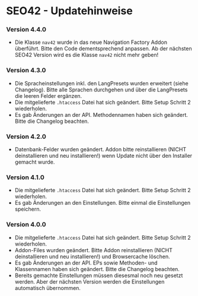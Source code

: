 SEO42 - Updatehinweise
======================

### Version 4.4.0

* Die Klasse `nav42` wurde in das neue Navigation Factory Addon überführt. Bitte den Code dementsprechend anpassen. Ab der nächsten SEO42 Version wird es die Klasse `nav42` nicht mehr geben!

### Version 4.3.0

* Die Spracheinstellungen inkl. den LangPresets wurden erweitert (siehe Changelog). Bitte alle Sprachen durchgehen und über die LangPresets die leeren Felder ergänzen.
* Die mitgelieferte `.htaccess` Datei hat sich geändert. Bitte Setup Schritt 2 wiederholen.
* Es gab Änderungen an der API. Methodennamen haben sich geändert. Bitte die Changelog beachten.

### Version 4.2.0

* Datenbank-Felder wurden geändert. Addon bitte reinstallieren (NICHT deinstallieren und neu installieren!) wenn Update nicht über den Installer gemacht wurde.

### Version 4.1.0

* Die mitgelieferte `.htaccess` Datei hat sich geändert. Bitte Setup Schritt 2 wiederholen.
* Es gab Änderungen an den Einstellungen. Bitte einmal die Einstellungen speichern.

### Version 4.0.0

* Die mitgelieferte `.htaccess` Datei hat sich geändert. Bitte Setup Schritt 2 wiederholen.
* Addon-Files wurden geändert. Bitte Addon reinstallieren (NICHT deinstallieren und neu installieren!) und Browsercache löschen.
* Es gab Änderungen an der API. EPs sowie Methoden- und Klassennamen haben sich geändert. Bitte die Changelog beachten.
* Bereits gemachte Einstellungen müssen diesesmal noch neu gesetzt werden. Aber der nächsten Version werden die Einstellungen automatisch übernommen.


